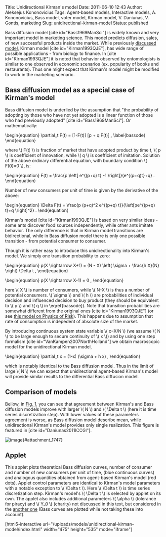 Title: Unidirectional Kirman's model
Date: 2011-06-10 12:43
Author: Aleksejus Kononovicius
Tags: Agent-based models, Interactive models, A. Kononovicius, Bass model, voter model, Kirman model, V. Daniunas, V. Gontis, marketing
Slug: unidirectional-kirman-model
Status: published

Bass diffusion model \[cite
id="Bass1969ManSci"\] is widely known and very important model in
marketing science. This model predicts diffusion, sales, of new
successful products inside the market. While previously [discussed
model](/kirman-ants "Kirman's ant colony model on Physics of Risk"),
Kirman model \[cite id="Kirman1993QJE"\], has wide range of possible
applications - from biology to finance. In \[cite id="Kirman1993QJE"\]
it is noted that behavior observed by entomologists is similar to one
observed in economic scenarios (ex. popularity of books and
restaurants). Thus one might expect that Kirman's model might be
modified to work in the marketing scenario.<!--more-->

Bass diffusion model as a special case of Kirman's model
--------------------------------------------------------

Bass diffusion model is underlied by the assumption that "the
probability of adopting by those who have not yet adopted is a linear
function of those who had previously adopted" \[cite
id="Bass1969ManSci"\]. Or mathematically:


\begin{equation}
 \partial\_t F(t) = \[1-F(t)\] \[p + q F(t)\] , \label{bassode}
\end{equation}


where \\\(  F(t) \\\) is fraction of market that have adopted product by
time t, \\\(  p \\\) is coefficient of innovation, while \\\(  q \\\) is
coefficient of imitation. Solution of the above ordinary differential
equation, with boundary condition \\\(  F(0)=0 \\\), is:


\begin{equation}
 F(t) = \frac{p \left\[ e^{(p+q) t} -1 \right\]}{e^{(p+q)t}+q} . 
\end{equation}


Number of new consumers per unit of time is given by the derivative of
the above:


\begin{equation}
 \Delta F(t) = \frac{p (p+q)^2 e^{(p+q) t}}{\left\[pe^{(p+q) t}+q \right\]^2} . 
\end{equation}


Kirman's model \[cite id="Kirman1993QJE"\] is based on very similar
ideas - some ants discover food sources independently, while other ants
imitate behavior. The only difference is that in Kirman model
transitions are bidirectional, while in Bass diffusion model there is
only one possible transition - from potential consumer to consumer.

Though it is rather easy to introduce this unidirectionality into
Kirman's model. We simply one transition probability to zero:


\begin{equation}
 p(X \rightarrow X+1) = (N - X) \left( \sigma + \frac{h X}{N} \right) \Delta t , 
\end{equation}



\begin{equation}
 p(X \rightarrow X-1) = 0 , 
\end{equation}


here \\\(  X \\\) is number of consumers, while \\\(  N-X \\\) is thus a
number of potential consumers. \\\(  \sigma \\\) and \\\(  h \\\) are
probabilities of individual decision and influenced decision to buy
product (they should be equivalent to \\\(  p \\\) and \\\(  q \\\) in
\eqref{bassode}). Note that transition probabilities are somewhat
different from the original ones \[cite id="Kirman1993QJE"\] (or see
[this model on Physics of
Risk](/kirman-ants "Kirman's ant colony model on Physics of Risk")).
This happens due to assumption that rate of consumption is indepedent of
absolute size of the market.

By introducing continuous system state variable \\\(  x=X/N \\\) (we
assume \\\(  N \\\) to be large enough to secure continuity of \\\( x \\\)) and by using one step formalism \[cite
id="VanKampen2007NorthHolland"\] we obtain macroscopic model for the
unidirectional Kirman model,


\begin{equation}
 \partial\_t x = (1-x) (\sigma + h x) , 
\end{equation}


which is notably identical to the Bass diffusion model. Thus in the
limit of large \\\(  N \\\) we can expect that unidirectional agent-based
Kirman's model will provide similar results to the differential Bass
diffusion model.

Comparison of models
--------------------

Bellow, in [Fig. 1](#attachment_1747), you can see that agreement
between Kirman's and Bass diffusion models improve with larger \\\( N \\\) and \\\(  \Delta t \\\) (here it is time series discretization
step). With lower values of these parameters agreement is worse, as Bass
diffusion model describe mean, while unidirectional Kirman's model
provides only single realization. This figure is featured in \[cite
id="Daniunas2011ICCGI"\].

![image](/uploads/2011/bassKirmanCurves.png "Agreement between Kirman's (red dots) and Bass
diffusion (blue curves) models. (a) N=1000, Δt=0.1, (b) N=1000, Δt=1,
(c) N=10000, Δt=0.1, (d) N=10000, Δt=1. Other model parameters: σ=0.01,
h=0.275."){#attachment_1747}

Applet
------

This applet plots theoretical Bass diffusion curves, number of consumer
and number of new consumers per unit of time, (blue continuous curves)
and analogous quantities obtained from agent-based Kirman's model (red
dots). Applet control parameters are identical to Kirman's model
parameters with a notable exception to \\\(  \Delta t \\\). Here
\\\( \Delta t \\\) is time series discretization step. Kirman's model's
\\\( \Delta t \\\) is selected by applet on its own. The applet also includes
additional parameters \\\(  \alpha \\\) (tolerance for piracy) and
\\\(  Y\_0 \\\) (charity) not discussed in this text, but considered in
the [another
one](/what-can-the-bass-diffusion-model-tell-us-about-piracy "Aleksejus Kononovicius: What can the Bass diffusion model tell us about piracy?")
(Bass curves are plotted while not taking these into account).

[html5-interactive
url="/uploads/models/unidirectional-kirman-model/index.html"
width="475" height="535" mode="iframe"]

